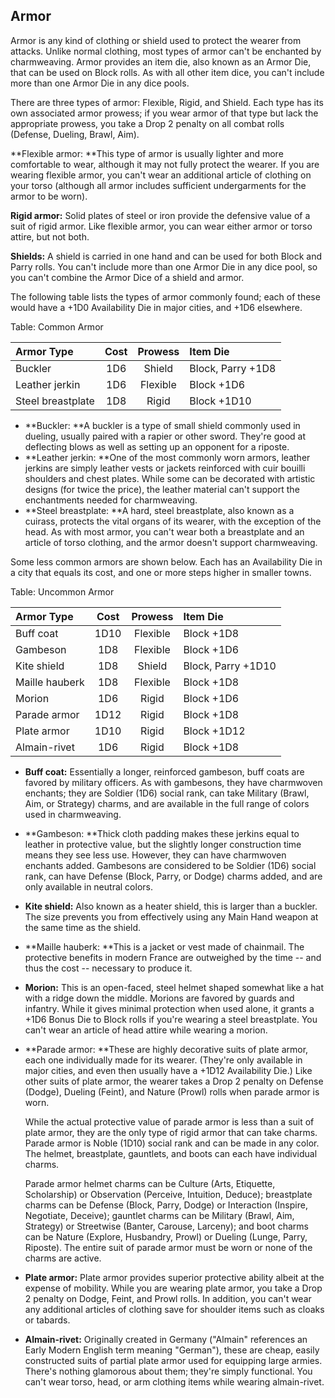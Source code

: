 ## Armor

Armor is any kind of clothing or shield used to protect the wearer from
attacks. Unlike normal clothing, most types of armor can't be enchanted
by charmweaving. Armor provides an item die, also known as an Armor Die,
that can be used on Block rolls. As with all other item dice, you can't
include more than one Armor Die in any dice pools.

There are three types of armor: Flexible, Rigid, and Shield. Each type
has its own associated armor prowess; if you wear armor of that type but
lack the appropriate prowess, you take a Drop 2 penalty on all combat
rolls (Defense, Dueling, Brawl, Aim).

**Flexible armor: **This type of armor is usually lighter and more
comfortable to wear, although it may not fully protect the wearer. If
you are wearing flexible armor, you can't wear an additional article of
clothing on your torso (although all armor includes sufficient
undergarments for the armor to be worn).

**Rigid armor:** Solid plates of steel or iron provide the defensive
value of a suit of rigid armor. Like flexible armor, you can wear either
armor or torso attire, but not both.

**Shields:** A shield is carried in one hand and can be used for both
Block and Parry rolls. You can't include more than one Armor Die in any
dice pool, so you can't combine the Armor Dice of a shield and armor.

The following table lists the types of armor commonly found;
each of these would have a +1D0 Availability Die in major cities, and
+1D6 elsewhere.

Table: Common Armor

| Armor Type        | Cost | Prowess  | Item Die          |
| :---------------- | :--: | :------: | :---------------- |
| Buckler           | 1D6  | Shield   | Block, Parry +1D8 |
| Leather jerkin    | 1D6  | Flexible | Block +1D6        |
| Steel breastplate | 1D8  | Rigid    | Block +1D10       |

  - **Buckler: **A buckler is a type of small shield commonly used in dueling, usually paired with a rapier or other sword. They're good at deflecting blows as well as setting up an opponent for a riposte.
  - **Leather jerkin: **One of the most commonly worn armors, leather jerkins are simply leather vests or jackets reinforced with cuir bouilli shoulders and chest plates. While some can be decorated with artistic designs (for twice the price), the leather material can't support the enchantments needed for charmweaving.
  - **Steel breastplate: **A hard, steel breastplate, also known as a cuirass, protects the vital organs of its wearer, with the exception of the head. As with most armor, you can't wear both a breastplate and an article of torso clothing, and the armor doesn't support charmweaving.

Some less common armors are shown below. Each has an Availability Die in
a city that equals its cost, and one or more steps higher in smaller
towns.

Table: Uncommon Armor

| Armor Type     | Cost | Prowess  | Item Die           |
| :------------- | :--: | :------: | :----------------- |
| Buff coat      | 1D10 | Flexible | Block +1D8         |
| Gambeson       | 1D8  | Flexible | Block +1D6         |
| Kite shield    | 1D8  | Shield   | Block, Parry +1D10 |
| Maille hauberk | 1D8  | Flexible | Block +1D8         |
| Morion         | 1D6  | Rigid    | Block +1D6         |
| Parade armor   | 1D12 | Rigid    | Block +1D8         |
| Plate armor    | 1D10 | Rigid    | Block +1D12        |
| Almain-rivet   | 1D6  | Rigid    | Block +1D8         |

  - **Buff coat:** Essentially a longer, reinforced gambeson, buff coats are favored by military officers. As with gambesons, 
    they have charmwoven enchants; they are Soldier (1D6) social rank, can take Military (Brawl, Aim, or Strategy) charms, 
    and are available in the full range of colors used in charmweaving.
  <a href="#charmweaving" class="xref-see-charmweaving"></a>

  - **Gambeson: **Thick cloth padding makes these jerkins equal to leather in protective value, but the slightly longer construction time means they see less use. However, they can have charmwoven enchants added.  Gambesons are considered to be Soldier (1D6) social rank, can have Defense (Block, Parry, or Dodge) charms added, and are only available in neutral colors. 
  <a href="#charmweaving" class="xref-see-charmweaving"></a>
  
  - **Kite shield:** Also known as a heater shield, this is larger than a buckler. The size prevents you from effectively using any Main Hand weapon at the same time as the shield.
  - **Maille hauberk: **This is a jacket or vest made of chainmail. The protective benefits in modern France are outweighed by the time -- and thus the cost -- necessary to produce it.
  - **Morion:** This is an open-faced, steel helmet shaped somewhat like a hat with a ridge down the middle. Morions are favored by guards and infantry. While it gives minimal protection when used alone, it grants a +1D6 Bonus Die to Block rolls if you're wearing a steel breastplate. You can't wear an article of head attire while wearing a morion.
  - **Parade armor: **These are highly decorative suits of plate armor, each one individually made for its wearer. (They're only available in major cities, and even then usually have a +1D12 Availability Die.) Like other suits of plate armor, the wearer takes a Drop 2 penalty on Defense (Dodge), Dueling (Feint), and Nature (Prowl) rolls when parade armor is worn. 

    While the actual protective value of parade armor is less than a suit of plate armor, they are the only type of rigid armor that can take charms.  Parade armor is Noble (1D10) social rank and can be made in any color.  The helmet, breastplate, gauntlets, and boots can each have individual charms. 
  <a href="#charmweaving" class="xref-see-charmweaving"></a>

    Parade armor helmet charms can be Culture (Arts, Etiquette, Scholarship) or Observation (Perceive, Intuition, Deduce); breastplate charms can be Defense (Block, Parry, Dodge) or Interaction (Inspire, Negotiate, Deceive); gauntlet charms can be Military (Brawl, Aim, Strategy) or Streetwise (Banter, Carouse, Larceny); and boot charms can be Nature (Explore, Husbandry, Prowl) or Dueling (Lunge, Parry, Riposte). The entire suit of parade armor must be worn or none of the charms are active.

  - **Plate armor:** Plate armor provides superior protective ability albeit at the expense of mobility. While you are wearing plate armor, you take a Drop 2 penalty on Dodge, Feint, and Prowl rolls. In addition, you can't wear any additional articles of clothing save for shoulder items such as cloaks or tabards.
  - **Almain-rivet:** Originally created in Germany ("Almain" references an Early Modern English term meaning "German"), these are cheap, easily constructed suits of partial plate armor used for equipping large armies. There's nothing glamorous about them; they're simply functional.  You can't wear torso, head, or arm clothing items while wearing almain-rivet.

